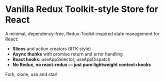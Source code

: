 # Vanilla Redux Toolkit-style Store for React

A minimal, dependency-free, Redux-Toolkit-inspired state management for React:
- **Slices** and action creators (RTK style)
- **Async thunks** with promise return and error handling
- **React hooks**: useAppSelector, useAppDispatch
- **No Redux, no react-redux — just pure lightweight context+hooks**

Fork, clone, use and star!  